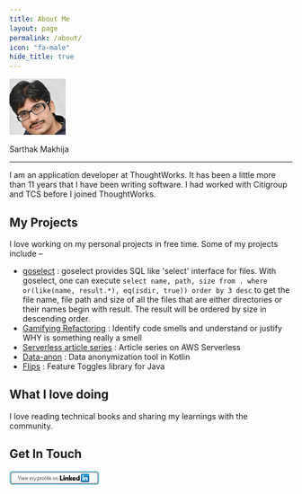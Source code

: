 ```yaml
---
title: About Me
layout: page
permalink: /about/
icon: "fa-male"
hide_title: true
---
```

<div class="self-container">
    <p><img class="self-image" alt="Sarthak Makhija" src="/assets/img/pexels/self.png"></p> 
    <p class="self">Sarthak Makhija</p>
</div>
<hr/>
I am an application developer at ThoughtWorks. It has been a little more than 11 years that I have been writing software. I had worked with Citigroup and TCS before I joined ThoughtWorks.

## My Projects

I love working on my personal projects in free time. Some of my projects include –

- [goselect](https://github.com/SarthakMakhija/goselect) : goselect provides SQL like 'select' interface for files. With goselect, one can execute `select name, path, size from . where or(like(name, result.*), eq(isdir, true)) order by 3 desc`
  to get the file name, file path and size of all the files that are either directories or their names begin with result. The result will be ordered by size in descending order.
- [Gamifying Refactoring](http://gamifying-refactoring.github.io/) : Identify code smells and understand or justify WHY is something really a smell
- [Serverless article series](https://github.com/aws-articles/serverless-order-service) : Article series on AWS Serverless
- [Data-anon](https://github.com/dataanon/data-anon) : Data anonymization tool in Kotlin
- [Flips](https://github.com/Feature-Flip/flips) : Feature Toggles library for Java

## What I love doing

I love reading technical books and sharing my learnings with the community.

## Get In Touch
<a href="https://www.linkedin.com/in/sarthak-makhija-7a165a55/"><img style="padding-left: 0" alt="Happy to connect" src="/assets/img/pexels/linkedin.png"></a>
